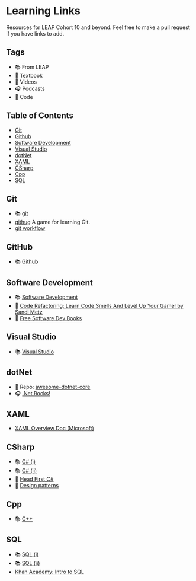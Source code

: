 # Learning Links

Resources for LEAP Cohort 10 and beyond. Feel free to make a pull request if you have links to add.

## Tags

* :books: From LEAP
* :orange_book: Textbook
* :vhs: Videos
* :headphones: Podcasts
* :minidisc: Code

## Table of Contents

* [Git](#git)
* [Github](#github)
* [Software Development](#software-development)
* [Visual Studio](#visual-studio)
* [dotNet](#dotnet)
* [XAML](#xaml)
* [CSharp](#csharp)
* [Cpp](#cpp)
* [SQL](#sql)

## Git

* :books: [git](https://channel9.msdn.com//Shows/Visual-Studio-Toolbox/Git-Fundamentals/)
* [githug](https://github.com/Gazler/githug) A game for learning Git.
* [git workflow](https://danielkummer.github.io/git-flow-cheatsheet/)

## GitHub

* :books: [Github](https://mva.microsoft.com/en-US/training-courses/github-for-windows-users-16749)

## Software Development

* :books: [Software Development](https://mva.microsoft.com/en-US/training-courses/software-development-fundamentals-8248?l=xiawPHKy_5104984382)
* :vhs: [Code Refactoring: Learn Code Smells And Level Up Your Game! by Sandi Metz](https://www.youtube.com/watch?v=D4auWwMsEnY)
* :orange_book: [Free Software Dev Books](https://github.com/EbookFoundation/free-programming-books/blob/master/free-programming-books.md)

## Visual Studio

* :books: [Visual Studio](https://mva.microsoft.com/en-US/training-courses/getting-started-with-visual-studio-2017-17798)

## dotNet

* :minidisc: Repo: [awesome-dotnet-core](https://github.com/thangchung/awesome-dotnet-core)
* :headphones: [.Net Rocks!](https://dotnetrocks.com/)

## XAML

* [XAML Overview Doc (Microsoft)](https://docs.microsoft.com/en-us/dotnet/framework/wpf/advanced/xaml-overview-wpf)

## CSharp

* :books: [C# (i)](https://mva.microsoft.com/en-us/training-courses/c-fundamentals-for-absolute-beginners-16169?l=Lvld4EQIC_2706218949)
* :books: [C# (ii)](https://mva.microsoft.com/en-us/training-courses/programming-in-c-jump-start-14254?l=j0iuozSfB_6900115888)
* :orange_book: [Head First C#](https://mehmetakifsonmez.files.wordpress.com/2013/12/head-first-c-a-learners-guide-to-real-world-programming-with-visual-c-and-net.pdf)
* :orange_book: [Design patterns](https://www.dofactory.com/net/design-patterns)

## Cpp

* :books: [C++](https://mva.microsoft.com/en-us/training-courses/c-a-general-purpose-language-and-library-jump-start-8251?l=fVmOhQKy_5104984382)

## SQL

* :books: [SQL (i)](https://mva.microsoft.com/en-US/training-courses/querying-with-transactsql-10530?l=TjT07f87_9804984382)
* :books: [SQL (ii)](https://mva.microsoft.com/en-US/training-courses/sql-database-fundamentals-16944?l=w7qq6nAID_6805121157)
* [Khan Academy: Intro to SQL](https://www.khanacademy.org/computing/computer-programming/sql)
